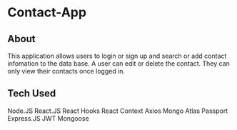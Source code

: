 # Contact-App

## About
This application allows users to login or sign up and search or add contact infomation to the data base. A user can edit or delete the contact. They can only view their contacts once logged in. 

## Tech Used
Node.JS
React.JS
React Hooks
React Context
Axios
Mongo Atlas
Passport
Express.JS
JWT
Mongoose